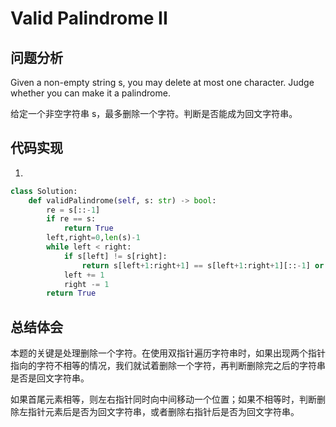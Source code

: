 #  Valid Palindrome II

## 问题分析

Given a non-empty string s, you may delete at most one character. Judge whether you can make it a palindrome. 

给定一个非空字符串 s，最多删除一个字符。判断是否能成为回文字符串。

## 代码实现

1.
``` python
class Solution:
    def validPalindrome(self, s: str) -> bool:
        re = s[::-1]
        if re == s:
            return True
        left,right=0,len(s)-1
        while left < right:
            if s[left] != s[right]:
                return s[left+1:right+1] == s[left+1:right+1][::-1] or s[left:right] == s[left:right][::-1]
            left += 1
            right -= 1
        return True
```

## 总结体会

本题的关键是处理删除一个字符。在使用双指针遍历字符串时，如果出现两个指针指向的字符不相等的情况，我们就试着删除一个字符，再判断删除完之后的字符串是否是回文字符串。

如果首尾元素相等，则左右指针同时向中间移动一个位置；如果不相等时，判断删除左指针元素后是否为回文字符串，或者删除右指针后是否为回文字符串。
